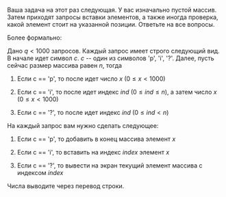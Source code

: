 Ваша задача на этот раз следующая. У вас изначально пустой массив. Затем приходят запросы вставки элементов, а также иногда проверка, какой элемент стоит на указанной позиции. Ответьте на все вопросы.

Более формально:

Дано $q < 1000$ запросов. Каждый запрос имеет строго следующий вид. В начале идет символ $c$. $c$ -- один из символов 'p', 'i', '?'. Далее, пусть сейчас размер массива равен $n$, тогда


1. Если c == 'p', то после идет число $x$  ($0 \leq x < 1000$) 

2. Если c == 'i', то после идет индекс $ind$ ($0 \leq ind \leq n$), а затем число $x$ $(0 \leq x < 1000)$ 

3. Если c == '?', то после идет индекс $ind$ ($0 \leq ind < n$)

На каждый запрос вам нужно сделать следующее:

1. Если c == 'p', то добавить в конец массива элемент $x$

2. Если c == 'i', то вставить на индекс $index$ элемент $x$

3. Если c == '?', то вывести на экран текущий элемент массива с индексом $index$

Числа выводите через перевод строки.